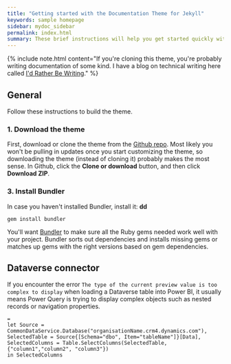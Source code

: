 ```yaml
---
title: "Getting started with the Documentation Theme for Jekyll"
keywords: sample homepage
sidebar: mydoc_sidebar
permalink: index.html
summary: These brief instructions will help you get started quickly with the theme. The other topics in this help provide additional information and detail about working with other aspects of this theme and Jekyll.
---
```


{% include note.html content="If you're cloning this theme, you're probably writing documentation of some kind. I have a blog on technical writing here called <a alt='technical writing blog' href='http://idratherbewriting.com'>I'd Rather Be Writing</a>." %}

## General

Follow these instructions to build the theme.

### 1. Download the theme

First, download or clone the theme from the [Github repo](https://github.com/tomjoht/documentation-theme-jekyll). Most likely you won't be pulling in updates once you start customizing the theme, so downloading the theme (instead of cloning it) probably makes the most sense. In Github, click the **Clone or download** button, and then click **Download ZIP**.

### 3. Install Bundler

In case you haven't installed Bundler, install it: **dd**

```
gem install bundler
```

You'll want [Bundler](http://bundler.io/) to make sure all the Ruby gems needed work well with your project. Bundler sorts out dependencies and installs missing gems or matches up gems with the right versions based on gem dependencies.

## Dataverse connector
If you encounter the error `The type of the current preview value is too complex to display` when loading a Dataverse table into Power BI, it usually means Power Query is trying to display complex objects such as nested records or navigation properties.
```
=
let Source = CommonDataService.Database("organisationName.crm4.dynamics.com"),
SelectedTable = Source{[Schema="dbo", Item="tableName"]}[Data],
SelectedColumns = Table.SelectColumns(SelectedTable, {"column1","column2", "column3"})
in SelectedColumns
```

